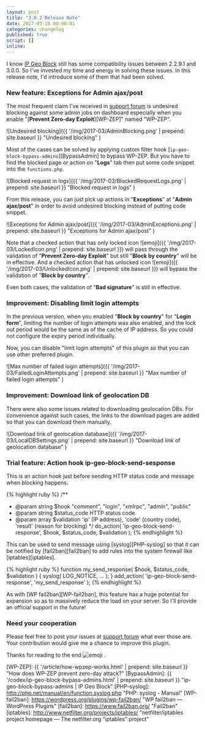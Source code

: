 ```yaml
---
layout: post
title: "3.0.2 Release Note"
date: 2017-03-18 00:00:01
categories: changelog
published: true
script: []
inline:
---
```


I know [IP Geo Block][IP-Geo-Block] still has some compatibility issues between
2.2.9.1 and 3.0.0. So I've invested my time and energy in solving these issues.
In this release note, I'd introduce some of them that had been solved.

<!--more-->

### New feature: Exceptions for Admin ajax/post ###

The most frequent claim I've received in [support forum][SupportForum] is 
undesired blocking against some admin jobs on dashboard especially when you 
enable "[**Prevent Zero-day Exploit**][WP-ZEP]" named "WP-ZEP".

![Undesired blocking]({{ '/img/2017-03/AdminBlocking.png' | prepend: site.baseurl }}
 "Undesired blocking"
)

Most of the cases can be solved by applying custom filter hook 
[`ip-geo-block-bypass-admins`][BypassAdmin] to bypass WP-ZEP. But you have to 
find the blocked page or action on "**Logs**" tab then put some code snippet 
into the `functions.php`.

![Blocked request in logs]({{ '/img/2017-03/BlockedRequestLogs.png' | prepend: site.baseurl }}
 "Blocked request in logs"
)

From this release, you can just pick up actions in "**Exceptions**" at 
"**Admin ajax/post**" in order to avoid undesired blocking instead of putting 
code snippet.

![Exceptions for Admin ajax/post]({{ '/img/2017-03/AdminExceptions.png' | prepend: site.baseurl }}
 "Exceptions for Admin ajax/post"
)

Note that a checked action that has only locked icon <span class="emoji">
![emoji]({{ '/img/2017-03/LockedIcon.png' | prepend: site.baseurl }})</span> 
will pass through the validation of "**Prevent Zero-day Exploit**" but 
still "**Block by country**" will be in effective. And a checked action that 
has unlocked icon <span class="emoji">
![emoji]({{ '/img/2017-03/UnlockedIcon.png' | prepend: site.baseurl }})</span>
will bypass the validation of "**Block by country**".

Even both cases, the validation of "**Bad signature**" is still in effective.

### Improvement: Disabling limit login attempts ###

In the previous version, when you enabled "**Block by country**" for "**Login 
form**", limiting the number of login attempts was also enabled, and the lock 
out period would be the same as of the cache of IP address. So you could not 
configure the expiry period individually.

Now, you can disable "limit login attempts" of this plugin so that you can use 
other preferred plugin.

![Max number of failed login attempts]({{ '/img/2017-03/FailedLoginAttempts.png' | prepend: site.baseurl }}
 "Max number of failed login attempts"
)

### Improvement: Download link of geolocation DB ###

There were also some issues related to downloading geolocation DBs.
For convenience against such cases, the links to the download pages are added 
so that you can download them manually.

![Download link of geolocation database]({{ '/img/2017-03/LocalDBSettings.png' | prepend: site.baseurl }}
 "Download link of geolocation database"
)

### Trial feature: Action hook ip-geo-block-send-sesponse ###

This is an action hook just before sending HTTP status code and message when 
blocking happens.

{% highlight ruby %}
/**
 * @param string $hook "comment", "login", "xmlrpc", "admin", "public"
 * @param string $status_code HTTP status code
 * @param array  $validation 'ip' (IP address), 'code' (country code), 'result' (reason for blocking)
 */
do_action( 'ip-geo-block-send-response', $hook, $status_code, $validation );
{% endhighlight %}

This can be used to send message using [syslog][PHP-syslog] so that it can be 
notified by [fail2ban][fail2ban] to add rules into the system firewall like 
[iptables][iptables].

{% highlight ruby %}
function my_send_response( $hook, $status_code, $validation ) {
    syslog( LOG_NOTICE, ... );
}
add_action( 'ip-geo-block-send-response', 'my_send_response' );
{% endhighlight %}

As with [WP fail2ban][WP-fail2ban], this feature has a huge potential for 
expansion so as to massively reduce the load on your server. So I'll provide 
an official support in the future!

### Need your cooperation ###

Please feel free to post your issues at [support forum][SupportForum] 
what ever those are. Your contribution would give me a chance to improve 
this plugin.

Thanks for reading to the end <span class="emoji">
![emoji](https://assets-cdn.github.com/images/icons/emoji/octocat.png)
</span>.

[IP-Geo-Block]: https://wordpress.org/plugins/ip-geo-block/ "WordPress › IP Geo Block « WordPress Plugins"
[SupportForum]: https://wordpress.org/support/plugin/ip-geo-block/ "View: Plugin Support &laquo; WordPress.org Forums"
[WP-ZEP]:       {{ '/article/how-wpzep-works.html'          | prepend: site.baseurl }} "How does WP-ZEP prevent zero-day attack?"
[BypassAdmin]:  {{ '/codex/ip-geo-block-bypass-admins.html' | prepend: site.baseurl }} "ip-geo-block-bypass-admins | IP Geo Block"
[PHP-syslog]:   http://php.net/manual/en/function.syslog.php "PHP: syslog - Manual"
[WP-fail2ban]:  https://wordpress.org/plugins/wp-fail2ban/ "WP fail2ban &mdash; WordPress Plugins"
[fail2ban]:     https://www.fail2ban.org/ "Fail2ban"
[iptables]:     http://www.netfilter.org/projects/iptables/ "netfilter/iptables project homepage &mdash; The netfilter.org &#8220;iptables&#8221; project"
